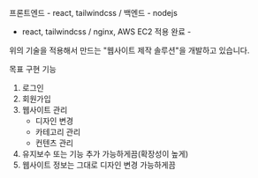  프론트엔드 - react, tailwindcss / 백엔드 - nodejs
 
 - react, tailwindcss / nginx, AWS EC2 적용 완료 -

 위의 기술을 적용해서 만드는 "웹사이트 제작 솔루션"을 개발하고 있습니다.  
 
 목표 구현 기능
 1. 로그인
 2. 회원가입 
 3. 웹사이트 관리
    - 디자인 변경
    - 카테고리 관리
    - 컨텐츠 관리
 4. 유지보수 또는 기능 추가 가능하게끔(확장성이 높게)
 5. 웹사이트 정보는 그대로 디자인 변경 가능하게끔
